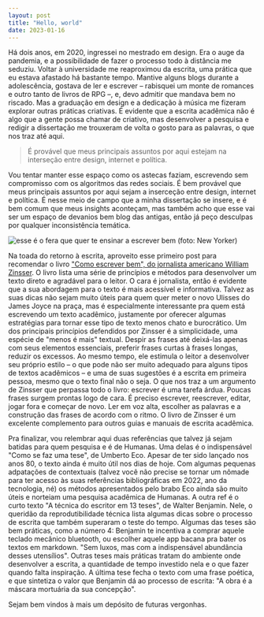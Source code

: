 ```yaml
---
layout: post
title: "Hello, world"
date: 2023-01-16
---
```

Há dois anos, em 2020, ingressei no mestrado em design. Era o auge da pandemia, e a possibilidade de  fazer o processo todo à distância me seduziu. Voltar à universidade me reaproximou da escrita, uma prática que eu estava afastado há bastante tempo. Mantive alguns blogs durante a adolescência, gostava de ler e escrever – rabisquei um monte de romances e outro tanto de livros de RPG –, e, devo admitir que mandava bem no riscado. Mas a graduação em design e a dedicação à música me fizeram explorar outras práticas criativas. É evidente que a escrita acadêmica não é algo que a gente possa chamar de criativo, mas desenvolver a pesquisa e redigir a dissertação me trouxeram de volta o gosto para as palavras, o que nos traz até aqui.

> É provável que meus principais assuntos por aqui estejam na interseção entre design, internet e política.

Vou tentar manter esse espaço como os astecas faziam, escrevendo sem compromisso com os algoritmos das redes sociais. É bem provável que meus principais assuntos por aqui sejam a inserceção entre design, internet e política. É nesse meio de campo que a minha dissertação se insere, e é bem comum que meus insights aconteçam, mas também acho que esse vai ser um espaço de devanios bem blog das antigas, então já peço desculpas por qualquer inconsistência temática.

![esse é o fera que quer te ensinar a escrever bem (foto: New Yorker)](/blog/assets/zinsser.png)

Na toada do retorno à escrita, aproveito esse primeiro post para recomendar o livro ["Como escrever bem", do jornalista americano William Zinsser][william-zinsser]. O livro lista uma série de princípios e métodos para desenvolver um texto direto e agradável para o leitor. O cara é jornalista, então é evidente que a sua abordagem para o texto é mais acessível e informativa. Talvez as suas dicas não sejam muito úteis para quem quer meter o novo Ulisses do James Joyce na praça, mas é especialmente interessante pra quem está escrevendo um texto acadêmico, justamente por oferecer algumas estratégias para tornar esse tipo de texto menos chato e burocrático. Um dos principais princípios defendidos por Zinsser é a simplicidade, uma espécie de "menos é mais" textual. Despir as frases até deixá-las apenas com seus elementos essenciais, preferir frases curtas à frases longas, reduzir os excessos. Ao mesmo tempo, ele estimula o leitor a desenvolver seu próprio estilo – o que pode não ser muito adequado para alguns tipos de textos acadêmicos – e uma de suas sugestões é a escrita em primeira pessoa, mesmo que o texto final não o seja. O que nos traz a um argumento de Zinsser que perpassa todo o livro: escrever é uma tarefa árdua. Poucas frases surgem prontas logo de cara. É preciso escrever, reescrever, editar, jogar fora e começar de novo. Ler em voz alta, escolher as palavras e a construção das frases de acordo com o ritmo. O livro de Zinsser é um excelente complemento para outros guias e manuais de escrita acadêmica.

Pra finalizar, vou relembrar aqui duas referências que talvez já sejam batidas para quem pesquisa e é de Humanas. Uma delas é o indispensável "Como se faz uma tese", de Umberto Eco. Apesar de ter sido lançado nos anos 80, o texto ainda é muito útil nos dias de hoje. Com algumas pequenas adpatações de contextuais (talvez você não precise se  tornar um nômade para ter acesso às suas referências bibliográficas em 2022, ano da tecnologia, né) os métodos apresentados pelo brabo Eco ainda são muito úteis e norteiam uma pesquisa acadêmica de Humanas. A outra ref é o curto texto "A técnica do escritor em 13 teses", de Walter Benjamin. Nele, o queridão da reprodutibilidade técnica lista algumas dicas sobre o processo de escrita que também superaram o teste do tempo. Algumas das teses são bem práticas, como a número 4: Benjamin te incentiva a comprar aquele teclado mecânico bluetooth, ou escolher aquele app bacana pra bater os textos em markdown. "Sem luxos, mas com a indispensável abundância desses utensílios". Outras teses mais práticas tratam do ambiente onde desenvolver a escrita, a quantidade de tempo investido nela e o que fazer quando falta inspiração. A última tese fecha o texto com uma frase poética, e que sintetiza o valor que Benjamin dá ao processo de escrita: "A obra é a máscara mortuária da sua concepção".

Sejam bem vindos à mais um depósito de futuras vergonhas.

[william-zinsser]: https://www.fosforoeditora.com.br/catalogo/como-escrever-bem-o-classico-manual-americano-de-escrita-jornalistica-e-de-nao-ficcao/